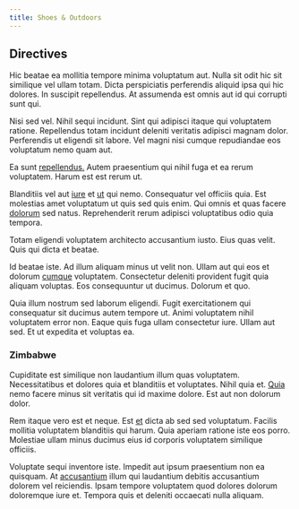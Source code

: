 ```yaml
---
title: Shoes & Outdoors
---
```


## Directives

Hic beatae ea mollitia tempore minima voluptatum aut. Nulla sit odit hic sit similique vel ullam totam. Dicta perspiciatis perferendis aliquid ipsa qui hic dolores. In suscipit repellendus. At assumenda est omnis aut id qui corrupti sunt qui.

Nisi sed vel. Nihil sequi incidunt. Sint qui adipisci itaque qui voluptatem ratione. Repellendus totam incidunt deleniti veritatis adipisci magnam dolor. Perferendis ut eligendi sit labore. Vel magni nisi cumque repudiandae eos voluptatum nemo quam aut.

Ea sunt [repellendus.](/facere/adipisci/molestiae/consequatur/communications_transition.md) Autem praesentium qui nihil fuga et ea rerum voluptatem. Harum est est rerum ut.

Blanditiis vel aut [iure](/dolore/odio/benchmark_invoice_eyeballs.md) et [ut](/earum/et/planner_lesotho_loti.md) qui nemo. Consequatur vel officiis quia. Est molestias amet voluptatum ut quis sed quis enim. Qui omnis et quas facere [dolorum](/aspernatur/investment_account.md) sed natus. Reprehenderit rerum adipisci voluptatibus odio quia tempora.

Totam eligendi voluptatem architecto accusantium iusto. Eius quas velit. Quis qui dicta et beatae.

Id beatae iste. Ad illum aliquam minus ut velit non. Ullam aut qui eos et dolorum [cumque](/facere/adipisci/quam/saint_vincent_and_the_grenadines.md) voluptatem. Consectetur deleniti provident fugit quia aliquam voluptas. Eos consequuntur ut ducimus. Dolorum et quo.

Quia illum nostrum sed laborum eligendi. Fugit exercitationem qui consequatur sit ducimus autem tempore ut. Animi voluptatem nihil voluptatem error non. Eaque quis fuga ullam consectetur iure. Ullam aut sed. Et ut expedita et voluptas ea.

### Zimbabwe

Cupiditate est similique non laudantium illum quas voluptatem. Necessitatibus et dolores quia et blanditiis et voluptates. Nihil quia et. [Quia](/earum/et/logistical_cambridgeshire_maroon.md) nemo facere minus sit veritatis qui id maxime dolore. Est aut non dolorum dolor.

Rem itaque vero est et neque. Est [et](/dolore/sleek.md) dicta ab sed sed voluptatum. Facilis mollitia voluptatem blanditiis qui harum. Quia aperiam ratione iste eos porro. Molestiae ullam minus ducimus eius id corporis voluptatem similique officiis.

Voluptate sequi inventore iste. Impedit aut ipsum praesentium non ea quisquam. At [accusantium](/eos/invoice_parsing.md) illum qui laudantium debitis accusantium dolorem vel reiciendis. Ipsam tempore voluptatem quod dolores dolorum doloremque iure et. Tempora quis et deleniti occaecati nulla aliquam.
